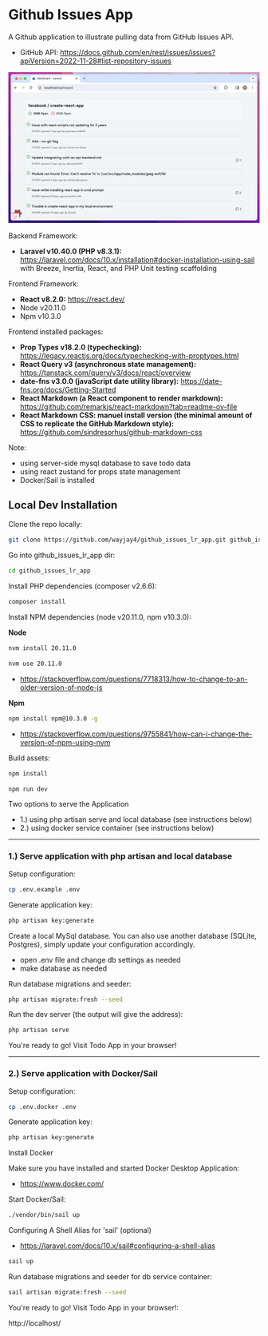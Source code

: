 # Github Issues App

A Github application to illustrate pulling data from GitHub Issues API.
- GitHub API: https://docs.github.com/en/rest/issues/issues?apiVersion=2022-11-28#list-repository-issues

![homepage_screenshot.png](public/images/homepage_screenshot.png)

Backend Framework:
- **Laravel v10.40.0 (PHP v8.3.1):** https://laravel.com/docs/10.x/installation#docker-installation-using-sail
  with Breeze, Inertia, React, and PHP Unit testing scaffolding

Frontend Framework:
- **React v8.2.0:** https://react.dev/
- Node v20.11.0
- Npm v10.3.0

Frontend installed packages:
- **Prop Types v18.2.0 (typechecking):** https://legacy.reactjs.org/docs/typechecking-with-proptypes.html
- **React Query v3 (asynchronous state management):** https://tanstack.com/query/v3/docs/react/overview
- **date-fns v3.0.0 (javaScript date utility library):** https://date-fns.org/docs/Getting-Started
- **React Markdown (a React component to render markdown):** https://github.com/remarkjs/react-markdown?tab=readme-ov-file
- **React Markdown CSS: manuel install version (the minimal amount of CSS to replicate the GitHub Markdown style):** https://github.com/sindresorhus/github-markdown-css

Note:
- using server-side mysql database to save todo data
- using react zustand for props state management
- Docker/Sail is installed

## Local Dev Installation

Clone the repo locally:

```sh
git clone https://github.com/wayjay4/github_issues_lr_app.git github_issues_lr_app
```

Go into github_issues_lr_app dir:

```sh
cd github_issues_lr_app
```

Install PHP dependencies (composer v2.6.6):

```sh
composer install
```

Install NPM dependencies (node v20.11.0, npm v10.3.0):

**Node**
```sh
nvm install 20.11.0
```
```sh
nvm use 20.11.0
```
- https://stackoverflow.com/questions/7718313/how-to-change-to-an-older-version-of-node-js

**Npm**
```sh
npm install npm@10.3.0 -g
```
- https://stackoverflow.com/questions/9755841/how-can-i-change-the-version-of-npm-using-nvm

Build assets:

```sh
npm install
```

```sh
npm run dev
```

Two options to serve the Application
- 1.) using php artisan serve and local database (see instructions below)
- 2.) using docker service container (see instructions below)

---

### 1.) Serve application with php artisan and local database

Setup configuration:

```sh
cp .env.example .env
```

Generate application key:

```sh
php artisan key:generate
```

Create a local MySql database. You can also use another database (SQLite, Postgres), simply update your configuration accordingly.

- open .env file and change db settings as needed
- make database as needed

Run database migrations and seeder:

```sh
php artisan migrate:fresh --seed
```

Run the dev server (the output will give the address):

```sh
php artisan serve
```

You're ready to go! Visit Todo App in your browser!

---

### 2.) Serve application with Docker/Sail

Setup configuration:

```sh
cp .env.docker .env
```

Generate application key:

```sh
php artisan key:generate
```

Install Docker

Make sure you have installed and started Docker Desktop Application:
- https://www.docker.com/

Start Docker/Sail:

```sh
./vendor/bin/sail up
```

Configuring A Shell Alias for 'sail' (optional)

- https://laravel.com/docs/10.x/sail#configuring-a-shell-alias


```sh
sail up
```

Run database migrations and seeder for db service container:

```sh
sail artisan migrate:fresh --seed
```

You're ready to go! Visit Todo App in your browser!:

http://localhost/
